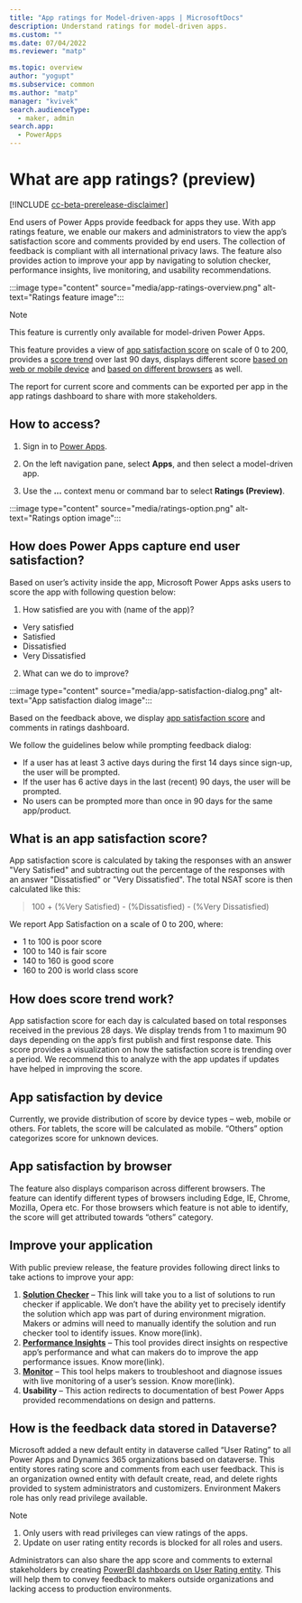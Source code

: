 ```yaml
---
title: "App ratings for Model-driven-apps | MicrosoftDocs"
description: Understand ratings for model-driven apps. 
ms.custom: ""
ms.date: 07/04/2022
ms.reviewer: "matp"

ms.topic: overview
author: "yogupt"
ms.subservice: common
ms.author: "matp"
manager: "kvivek"
search.audienceType: 
  - maker, admin
search.app: 
  - PowerApps
---
```

# What are app ratings? (preview)

[!INCLUDE [cc-beta-prerelease-disclaimer](../../includes/cc-beta-prerelease-disclaimer.md)]

End users of Power Apps provide feedback for apps they use. With app ratings feature, we enable our makers and administrators to view the app’s satisfaction score and comments provided by end users. The collection of feedback is compliant with all international privacy laws. The feature also provides action to improve your app by navigating to solution checker, performance insights, live monitoring, and usability recommendations.

:::image type="content" source="media/app-ratings-overview.png" alt-text="Ratings feature image":::

>[!NOTE]
>This feature is currently only available for model-driven Power Apps.

This feature provides a view of [app satisfaction score](#what-is-an-app-satisfaction-score) on scale of 0 to 200, provides a [score trend](#how-does-score-trend-work) over last 90 days, displays different score [based on web or mobile device](#app-satisfaction-by-device) and [based on different browsers](#app-satisfaction-by-browser) as well.

The report for current score and comments can be exported per app in the app ratings dashboard to share with more stakeholders.

## How to access? 

1. Sign in to [Power Apps](https://make.powerapps.com). 

1. On the left navigation pane, select **Apps**, and then select a model-driven app.

1. Use the **...** context menu or command bar to select **Ratings (Preview)**.

:::image type="content" source="media/ratings-option.png" alt-text="Ratings option image":::

## How does Power Apps capture end user satisfaction?

Based on user’s activity inside the app, Microsoft Power Apps asks users to score the app with following question below:

1. How satisfied are you with (name of the app)?
-	Very satisfied
-	Satisfied
-	Dissatisfied
-	Very Dissatisfied

2. What can we do to improve?

:::image type="content" source="media/app-satisfaction-dialog.png" alt-text="App satisfaction dialog image":::

Based on the feedback above, we display [app satisfaction score](#what-is-an-app-satisfaction-score) and comments in ratings dashboard.

We follow the guidelines below while prompting feedback dialog:
-	If a user has at least 3 active days during the first 14 days since sign-up, the user will be prompted.
-	If the user has 6 active days in the last (recent) 90 days, the user will be prompted.
-	No users can be prompted more than once in 90 days for the same app/product.

## What is an app satisfaction score?
App satisfaction score is calculated by taking the responses with an answer "Very Satisfied" and subtracting out the percentage of the responses with an answer "Dissatisfied" or "Very Dissatisfied". The total NSAT score is then calculated like this:

>100 + (%Very Satisfied) - (%Dissatisfied) - (%Very Dissatisfied)

We report App Satisfaction on a scale of 0 to 200, where:
- 1 to 100 is poor score
- 100 to 140 is fair score
- 140 to 160 is good score
- 160 to 200 is world class score

## How does score trend work? 
App satisfaction score for each day is calculated based on total responses received in the previous 28 days. We display trends from 1 to maximum 90 days depending on the app’s first publish and first response date. This score provides a visualization on how the satisfaction score is trending over a period. We recommend this to analyze with the app updates if updates have helped in improving the score.

## App satisfaction by device
Currently, we provide distribution of score by device types – web, mobile or others. For tablets, the score will be calculated as mobile. “Others” option categorizes score for unknown devices.

## App satisfaction by browser
The feature also displays comparison across different browsers. The feature can identify different types of browsers including Edge, IE, Chrome, Mozilla, Opera etc. For those browsers which feature is not able to identify, the score will get attributed towards “others” category.

## Improve your application
With public preview release, the feature provides following direct links to take actions to improve your app:
1. **[Solution Checker](../data-platform/use-powerapps-checker)** – This link will take you to a list of solutions to run checker if applicable. We don’t have the ability yet to precisely identify the solution which app was part of during environment migration. Makers or admins will need to manually identify the solution and run checker tool to identify issues. Know more(link).
2. **[Performance Insights](performance-insights-overview.md)** – This tool provides direct insights on respective app’s performance and what can makers do to improve the app performance issues. Know more(link).
3. **[Monitor](../model-driven-apps/monitor-page-checker)** – This tool helps makers to troubleshoot and diagnose issues with live monitoring of a user’s session. Know more(link).
4. **Usability** – This action redirects to documentation of best Power Apps provided recommendations on design and patterns.

## How is the feedback data stored in Dataverse?
Microsoft added a new default entity in dataverse called “User Rating” to all Power Apps and Dynamics 365 organizations based on dataverse. This entity stores rating score and comments from each user feedback. This is an organization owned entity with default create, read, and delete rights provided to system administrators and customizers. Environment Makers role has only read privilege available.

>[!Note]
>1.	Only users with read privileges can view ratings of the apps.
>2.	Update on user rating entity records is blocked for all roles and users.

Administrators can also share the app score and comments to external stakeholders by creating [PowerBI dashboards on User Rating entity](../data-platform/use-powerbi-dataverse). This will help them to convey feedback to makers outside organizations and lacking access to production environments.

